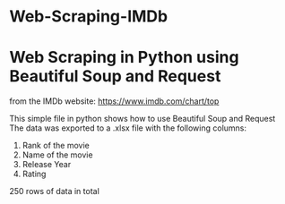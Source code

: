 # Web-Scraping-IMDb

# Web Scraping in Python using Beautiful Soup and Request
from the IMDb website: <https://www.imdb.com/chart/top>

This simple file in python shows how to use Beautiful Soup and Request
The data was exported to a .xlsx file with the following columns:
1. Rank of the movie
2. Name of the movie
3. Release Year 
4. Rating

250 rows of data in total
